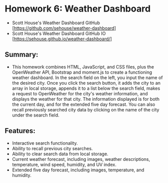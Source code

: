 # Homework 6: Weather Dashboard

- Scott House's Weather Dashboard GitHub [https://github.com/sehouse/weather-dashboard]
- Scott House's Weather Dashboard GitHub IO [https://sehouse.github.io/weather-dashboard/]

## Summary:

- This homework combines HTML, JavaScript, and CSS files, plus the OpenWeather API, Bootstrap and moment.js to create a functioning weather dashboard. In the search field on the left, you input the name of the desired city. Once you click the search button, it adds the city to an array in local storage, appends it to a list below the search field, makes a request to OpenWeather for the city's weather information, and displays the weather for that city. The information displayed is for both the current day, and for the extended five day forecast. You can also recall previously searched city data by clicking on the name of the city under the search field.

## Features:

- Interactive search functionality.
- Ability to recall previous city searches.
- Ability to clear search data from local storage.
- Current weather forecast, including images, weather descriptions, temperature, wind speed, humidity, and UV index.
- Extended five day forecast, including images, temperature, and humidity.